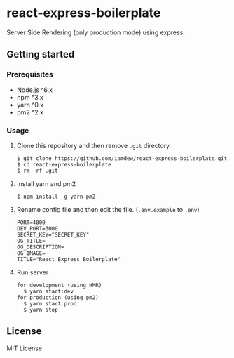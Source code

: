 # react-express-boilerplate
Server Side Rendering (only production mode) using express.

## Getting started

### Prerequisites

- Node.js ^6.x
- npm ^3.x
- yarn ^0.x
- pm2 ^2.x

### Usage

1. Clone this repository and then remove `.git` directory.
    ```
    $ git clone https://github.com/iamdew/react-express-boilerplate.git
    $ cd react-express-boilerplate
    $ rm -rf .git
    ```
2. Install yarn and pm2
    ```
    $ npm install -g yarn pm2
    ```
    
3. Rename config file and then edit the file. (`.env.example` to `.env`)
    ```
    PORT=4000
    DEV_PORT=3000
    SECRET_KEY="SECRET_KEY"
    OG_TITLE=
    OG_DESCRIPTION=
    OG_IMAGE=
    TITLE="React Express Boilerplate"
    ```
 
4. Run server
    ```
    for development (using HMR)
      $ yarn start:dev
    for production (using pm2)
      $ yarn start:prod
      $ yarn stop
    ```
     
## License

MIT License
